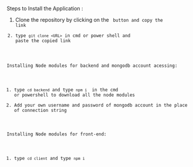 Steps to Install the Application :

1. Clone  the repository by clicking on the <code> button and copy the link
2. type ``git clone <URL>`` in cmd or power shell and paste the copied link


Installing Node modules for backend and mongodb account acessing:

1. type ``cd backend`` and type ``npm i `` in the cmd or powershell to download all the node modules
2. Add your own username and password of mongodb account in the place of connection string

Installing Node modules for front-end:

1. type ``cd client`` and type ``npm i``


